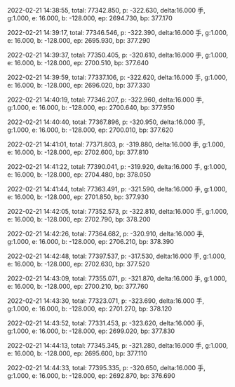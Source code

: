 2022-02-21 14:38:55, total: 77342.850, p: -322.630, delta:16.000 手, g:1.000, e: 16.000, b: -128.000, ep: 2694.730, bp: 377.170

2022-02-21 14:39:17, total: 77346.546, p: -322.390, delta:16.000 手, g:1.000, e: 16.000, b: -128.000, ep: 2695.930, bp: 377.290

2022-02-21 14:39:37, total: 77350.405, p: -320.610, delta:16.000 手, g:1.000, e: 16.000, b: -128.000, ep: 2700.510, bp: 377.640

2022-02-21 14:39:59, total: 77337.106, p: -322.620, delta:16.000 手, g:1.000, e: 16.000, b: -128.000, ep: 2696.020, bp: 377.330

2022-02-21 14:40:19, total: 77346.207, p: -322.960, delta:16.000 手, g:1.000, e: 16.000, b: -128.000, ep: 2700.640, bp: 377.950

2022-02-21 14:40:40, total: 77367.896, p: -320.950, delta:16.000 手, g:1.000, e: 16.000, b: -128.000, ep: 2700.010, bp: 377.620

2022-02-21 14:41:01, total: 77371.803, p: -319.880, delta:16.000 手, g:1.000, e: 16.000, b: -128.000, ep: 2702.600, bp: 377.810

2022-02-21 14:41:22, total: 77390.041, p: -319.920, delta:16.000 手, g:1.000, e: 16.000, b: -128.000, ep: 2704.480, bp: 378.050

2022-02-21 14:41:44, total: 77363.491, p: -321.590, delta:16.000 手, g:1.000, e: 16.000, b: -128.000, ep: 2701.850, bp: 377.930

2022-02-21 14:42:05, total: 77352.573, p: -322.810, delta:16.000 手, g:1.000, e: 16.000, b: -128.000, ep: 2702.790, bp: 378.200

2022-02-21 14:42:26, total: 77364.682, p: -320.910, delta:16.000 手, g:1.000, e: 16.000, b: -128.000, ep: 2706.210, bp: 378.390

2022-02-21 14:42:48, total: 77397.537, p: -317.530, delta:16.000 手, g:1.000, e: 16.000, b: -128.000, ep: 2702.630, bp: 377.520

2022-02-21 14:43:09, total: 77355.071, p: -321.870, delta:16.000 手, g:1.000, e: 16.000, b: -128.000, ep: 2700.210, bp: 377.760

2022-02-21 14:43:30, total: 77323.071, p: -323.690, delta:16.000 手, g:1.000, e: 16.000, b: -128.000, ep: 2701.270, bp: 378.120

2022-02-21 14:43:52, total: 77331.453, p: -323.620, delta:16.000 手, g:1.000, e: 16.000, b: -128.000, ep: 2699.020, bp: 377.830

2022-02-21 14:44:13, total: 77345.345, p: -321.280, delta:16.000 手, g:1.000, e: 16.000, b: -128.000, ep: 2695.600, bp: 377.110

2022-02-21 14:44:33, total: 77395.335, p: -320.650, delta:16.000 手, g:1.000, e: 16.000, b: -128.000, ep: 2692.870, bp: 376.690